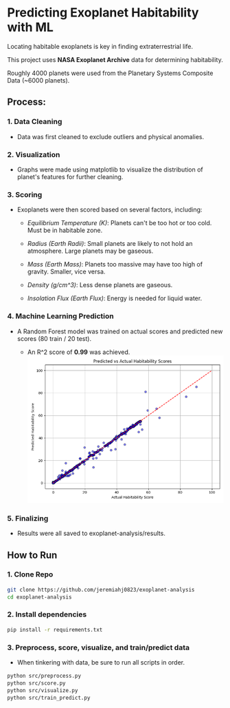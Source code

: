 # Predicting Exoplanet Habitability with ML

Locating habitable exoplanets is key in finding extraterrestrial life.

This project uses **NASA Exoplanet Archive** data for determining habitability.

Roughly 4000 planets were used from the Planetary Systems Composite Data (~6000 planets).

## Process:

### 1. Data Cleaning

- Data was first cleaned to exclude outliers and physical anomalies.

### 2. Visualization

- Graphs were made using matplotlib to visualize the distribution of planet's features for further cleaning.

### 3. Scoring

- Exoplanets were then scored based on several factors, including:

    * *Equilibrium Temperature (K)*: Planets can't be too hot or too cold. Must be in habitable zone.

    * *Radius (Earth Radii)*: Small planets are likely to not hold an atmosphere. Large planets may be gaseous.

    * *Mass (Earth Mass)*: Planets too massive may have too high of gravity. Smaller, vice versa.

    * *Density (g/cm^3)*: Less dense planets are gaseous.

    * *Insolation Flux (Earth Flux)*: Energy is needed for liquid water.

### 4. Machine Learning Prediction

- A Random Forest model was trained on actual scores and predicted new scores (80 train / 20 test).

    * An R^2 score of **0.99** was achieved.
    ![Predicted vs Actual Scores](results/predicted_vs_actual.png)

### 5. Finalizing
- Results were all saved to exoplanet-analysis/results.

## How to Run

### 1. Clone Repo

```bash
git clone https://github.com/jeremiahj0823/exoplanet-analysis
cd exoplanet-analysis
```
### 2. Install dependencies

```bash
pip install -r requirements.txt
```

### 3. Preprocess, score, visualize, and train/predict data
- When tinkering with data, be sure to run all scripts in order.

```bash
python src/preprocess.py
python src/score.py
python src/visualize.py
python src/train_predict.py
```